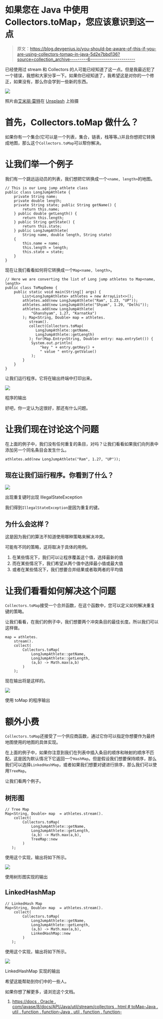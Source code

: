 # 如果您在 Java 中使用 Collectors.toMap，您应该意识到这一点

> 原文：<https://blog.devgenius.io/you-should-be-aware-of-this-if-you-are-using-collectors-tomap-in-java-5d2e7bbd136?source=collection_archive---------6----------------------->

已经使用过 stream 和 Collectors 的人可能已经知道了这一点。但是我最近犯了一个错误，我想和大家分享一下。如果你已经知道了，我希望这是对你的一个修正，如果没有，那么你会学到一些新的东西。

![](img/2f9662ec7166f3fad20e2fe5a8a50b33.png)

照片由[艾米丽·莫特](https://unsplash.com/@emilymorter?utm_source=medium&utm_medium=referral)在 [Unsplash](https://unsplash.com?utm_source=medium&utm_medium=referral) 上拍摄

# 首先，Collectors.toMap 做什么？

如果你有一个集合(它可以是一个列表，集合，链表，栈等等。)并且你想把它转换成地图，那么这个`Collectors.toMap`可以帮你解决。

# **让我们举一个例子**

我们有一个跳远运动员的列表，我们想把它转换成一个`<name, length>`的地图。

```
// This is our Long jump athlete class
public class LongJumpAthlete {
    private String name;
    private double length;
    private String state; public String getName() {
        return this.name;
    } public double getLength() {
        return this.length;
    } public String getState() {
        return this.state;
    } public LongJumpAthlete(
        String name, double length, String state) 
    {
        this.name = name;
        this.length = length;
        this.state = state;
    }
}
```

现在让我们看看如何将它转换成一个`Map<name, length>`。

```
// Here we are converting the list of Long jump athletes to Map<name, length>
public class ToMapDemo {
    public static void main(String[] args) {
        List<LongJumpAthlete> athletes = new ArrayList<>();
        athletes.add(new LongJumpAthlete("Ram", 1.23, "UP"));
        athletes.add(new LongJumpAthlete("Shyam", 1.29, "Delhi"));
        athletes.add(new LongJumpAthlete(
            "Ghanshyam", 1.27, "Karnatka")
        ); Map<String, Double> map = athletes.
           stream().
           collect(Collectors.toMap(
              LongJumpAthlete::getName,  
              LongJumpAthlete::getLength)
           ); for(Map.Entry<String, Double> entry: map.entrySet()) {
            System.out.println(
                "key " + entry.getKey() + 
                " value " entry.getValue()
            );
        }
    }
}
```

让我们运行程序。它将在输出终端中打印出来。

![](img/33e84ffa03b3791271c3b39dc688767f.png)

程序的输出

好吧，你一定认为这很好，那还有什么问题。

# 让我们现在讨论这个问题

在上面的例子中，我们没有任何重复的条目，对吗？让我们看看如果我们向列表中添加另一个同名条目会发生什么。

```
athletes.add(new LongJumpAthlete("Ram", 1.27, "UP"));
```

## 现在让我们运行程序。你看到了什么？

![](img/534883b6ecaebebf9641d2b11d9b2516.png)

出现重复键时出现 IllegalStateException

我们得到`IllegalStateException`是因为重复的键。

## 为什么会这样？

这是因为我们的算法不知道使用哪种策略来解决冲突。

可能有不同的策略，这将取决于具体的用例。

1.  在某些情况下，我们可以让程序覆盖这个值，选择最新的值
2.  而在某些情况下，我们希望从两个值中选择最小值或最大值
3.  或者在某些情况下，我们想要合并结果或者取两者的平均值

# 让我们看看如何解决这个问题

`Collectors.toMap`接受一个合并函数，在这个函数中，您可以定义如何解决重复键的策略。

让我们看看，在我们的例子中，我们想要两个冲突条目的最佳长度。所以我们可以这样做。

```
map = athletes.
    stream().
    collect(
        Collectors.toMap(
            LongJumpAthlete::getName, 
            LongJumpAthlete::getLength, 
            (a,b) -> Math.max(a,b)
        )
    );
```

现在输出将是这样的。

![](img/24d76e5d0e027e93711f575b929e174a.png)

使用 toMap 的程序输出

# 额外小费

`Collectors.toMap`还接受了一个供应商函数，通过它你可以指定你想要作为最终地图使用的地图的具体实现。

在上面的例子中，如果你注意到我们在列表中插入条目的顺序和映射的顺序不匹配。这是因为默认情况下它返回一个`HashMap`。但是假设我们想要保持顺序，那么我们可以选择`LinkedHashMap`，或者如果我们想要对键进行排序，那么我们可以使用`TreeMap`。

让我们看两个例子。

## 树形图

```
// Tree Map
Map<String, Double> map  = athletes.stream().
    collect(
        Collectors.toMap(
            LongJumpAthlete::getName, 
            LongJumpAthlete::getLength, 
            (a,b) -> Math.max(a,b),
            TreeMap::new
        )
   );
```

使用这个实现，输出将如下所示。

![](img/347a55ee4d0a92f076cb7230ab29d296.png)

使用树形图实现的输出

## LinkedHashMap

```
// LinkedHash Map
Map<String, Double> map  = athletes.stream().
    collect(
        Collectors.toMap(
            LongJumpAthlete::getName, 
            LongJumpAthlete::getLength, 
            (a,b) -> Math.max(a,b),
            LinkedHashMap::new
        )
   );
```

使用这个实现，输出将如下所示。

![](img/e7ff5896ef5d448285d86b97bc5e7b5f.png)

LinkedHashMap 实现的输出

希望这能帮助到你们中的一些人。

如果你想了解更多，请浏览这个文档。

1.  [https://docs . Oracle . com/javase/8/docs/API/Java/util/stream/collectors . html # toMap-Java . util . function . function-Java . util . function . function-](https://docs.oracle.com/javase/8/docs/api/java/util/stream/Collectors.html#toMap-java.util.function.Function-java.util.function.Function-)